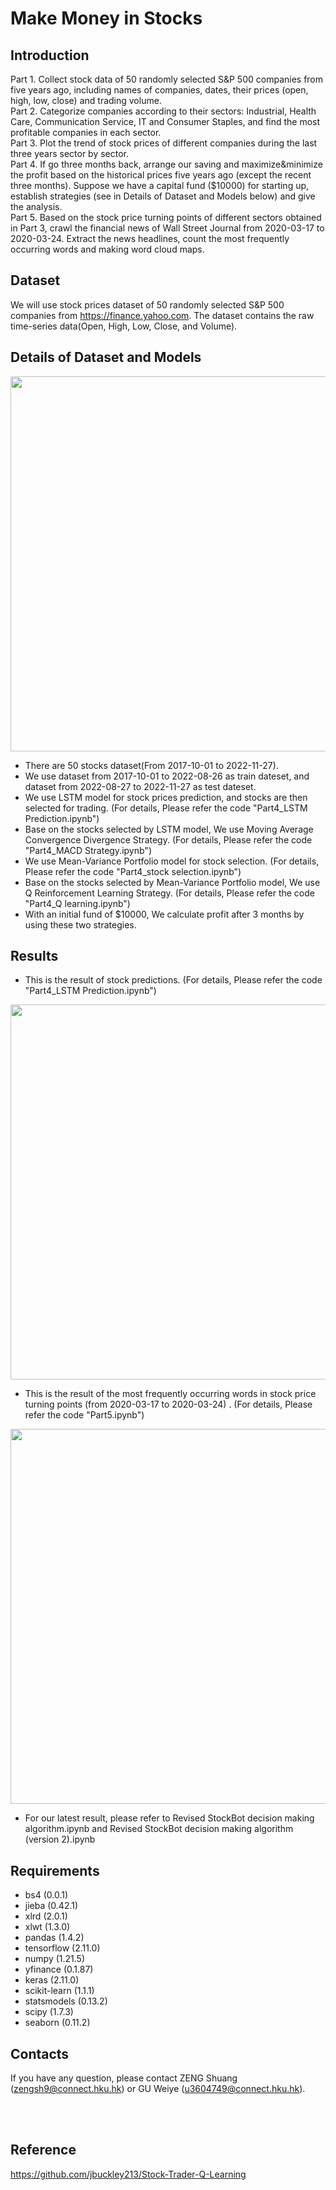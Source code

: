 # Make Money in Stocks
## Introduction
Part 1. Collect stock data of 50 randomly selected S&P 500 companies from five years ago, including names of companies, dates, their prices (open, high, low, close) and trading volume.<br /> 
Part 2. Categorize companies according to their sectors: Industrial, Health Care, Communication Service, IT and Consumer Staples, and find the most profitable companies in each sector.<br /> 
Part 3. Plot the trend of stock prices of different companies during the last three years sector by sector.<br /> 
Part 4. If go three months back, arrange our saving and maximize&minimize the profit based on the historical prices five years ago (except the recent three months). Suppose we have a capital fund ($10000) for starting up, establish strategies (see in Details of Dataset and Models below) and give the analysis.<br /> 
Part 5. Based on the stock price turning points of different sectors obtained in Part 3, crawl the financial news of Wall Street Journal from 2020-03-17 to 2020-03-24. Extract the news headlines, count the most frequently occurring words and making word cloud maps.<br /> 

## Dataset 
We will use stock prices dataset of 50 randomly selected S&P 500 companies from https://finance.yahoo.com. The dataset contains the raw time-series data(Open, High, Low, Close, and Volume). <br /> 

## Details of Dataset and Models 
<p align="center"> 
<img src="https://github.com/Zeng-Shuang/Make-Money-in-Stocks/blob/main/images/strategy%20overview.jpg"  width="600">
</p>

+ There are 50 stocks dataset(From 2017-10-01 to 2022-11-27).<br /> 
+ We use dataset from 2017-10-01 to 2022-08-26 as train dateset, and dataset from 2022-08-27 to 2022-11-27 as test dateset.<br /> 
+ We use LSTM model for stock prices prediction, and stocks are then selected for trading. (For details, Please refer the code "Part4_LSTM Prediction.ipynb")<br /> 
+ Base on the stocks selected by LSTM model, We use Moving Average Convergence Divergence Strategy. (For details, Please refer the code "Part4_MACD Strategy.ipynb")<br /> 
+ We use Mean-Variance Portfolio model for stock selection. (For details, Please refer the code "Part4_stock selection.ipynb")<br /> 
+ Base on the stocks selected by Mean-Variance Portfolio model, We use Q Reinforcement Learning Strategy. (For details, Please refer the code "Part4_Q learning.ipynb")<br /> 
+ With an initial fund of $10000, We calculate profit after 3 months by using these two strategies.<br /> 
## Results

+ This is the result of stock predictions. (For details, Please refer the code "Part4_LSTM Prediction.ipynb")
<p align="center"> 
<img src="https://github.com/Zeng-Shuang/Make-Money-in-Stocks/blob/main/images/lstm-predict.png"  width="600">

+ This is the result of the most frequently occurring words in stock price turning points (from 2020-03-17 to 2020-03-24) . (For details, Please refer the code "Part5.ipynb")
<p align="center"> 
<img src="https://github.com/Zeng-Shuang/Make-Money-in-Stocks/blob/main/images/cloudmap.png"  width="600">
</p>

+ For our latest result, please refer to Revised StockBot decision making algorithm.ipynb and Revised StockBot decision making algorithm (version 2).ipynb


## Requirements 
+ bs4 (0.0.1)
+ jieba (0.42.1)
+ xlrd (2.0.1)
+ xlwt (1.3.0)
+ pandas (1.4.2)
+ tensorflow (2.11.0)
+ numpy (1.21.5)
+ yfinance (0.1.87)
+ keras (2.11.0)
+ scikit-learn (1.1.1)
+ statsmodels (0.13.2)
+ scipy (1.7.3)
+ seaborn (0.11.2)

## Contacts
If you have any question, please contact ZENG Shuang (zengsh9@connect.hku.hk) or GU Weiye (u3604749@connect.hku.hk).

<br /> 
<br />

## Reference
https://github.com/jbuckley213/Stock-Trader-Q-Learning
